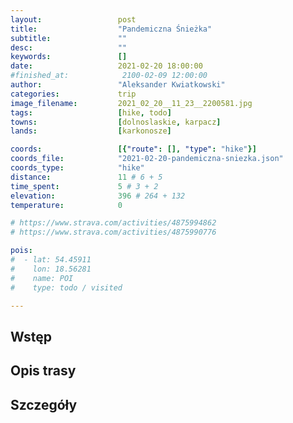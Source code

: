 ```yaml
---
layout:                 post
title:                  "Pandemiczna Śnieżka"
subtitle:               ""
desc:                   ""
keywords:               []
date:                   2021-02-20 18:00:00
#finished_at:            2100-02-09 12:00:00
author:                 "Aleksander Kwiatkowski"
categories:             trip
image_filename:         2021_02_20__11_23__2200581.jpg
tags:                   [hike, todo]
towns:                  [dolnoslaskie, karpacz]
lands:                  [karkonosze]

coords:                 [{"route": [], "type": "hike"}]
coords_file:            "2021-02-20-pandemiczna-sniezka.json"
coords_type:            "hike"
distance:               11 # 6 + 5
time_spent:             5 # 3 + 2
elevation:              396 # 264 + 132
temperature:            0

# https://www.strava.com/activities/4875994862
# https://www.strava.com/activities/4875990776

pois:
#  - lat: 54.45911
#    lon: 18.56281
#    name: POI
#    type: todo / visited

---
```



## Wstęp

## Opis trasy

## Szczegóły
